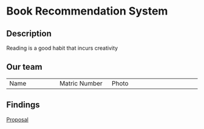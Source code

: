 # Book Recommendation System 

## Description 
Reading is a good habit that incurs creativity 

## Our team 
<table>
  <tr>
    <td width= "150px">Name</td>
    <td width= "150px">Matric Number</td>
    <td width= "300px">Photo</td>
  </tr>
</table>

## Findings 
<a href="https://github.com/jjn7702/SECJ1023-PT2/tree/main/Submission/sec08_23242/Bookworm/Proposal"> Proposal </a>

